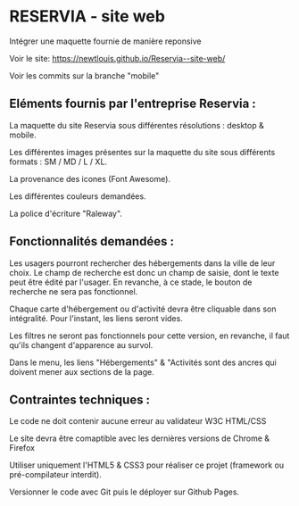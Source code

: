 
# RESERVIA - site web

Intégrer une maquette fournie de manière reponsive

Voir le site: https://newtlouis.github.io/Reservia--site-web/

Voir les commits sur la branche "mobile"

## Eléments fournis par l'entreprise Reservia :

La maquette du site Reservia sous différentes résolutions : desktop & mobile.

Les différentes images présentes sur la maquette du site sous différents formats : SM / MD / L / XL.

La provenance des icones (Font Awesome).

Les différentes couleurs demandées.

La police d'écriture "Raleway".

## Fonctionnalités demandées :

Les usagers pourront rechercher des hébergements dans la ville de leur choix. Le champ de recherche est donc un champ de saisie, dont le texte peut être édité par l'usager. En revanche, à ce stade, le bouton de recherche ne sera pas fonctionnel.

Chaque carte d'hébergement ou d'activité devra être cliquable dans son intégralité. Pour l'instant, les liens seront vides.

Les filtres ne seront pas fonctionnels pour cette version, en revanche, il faut qu'ils changent d'apparence au survol.

Dans le menu, les liens "Hébergements" & "Activités sont des ancres qui doivent mener aux sections de la page.

## Contraintes techniques :

Le code ne doit contenir aucune erreur au validateur W3C HTML/CSS

Le site devra être comaptible avec les dernières versions de Chrome & Firefox

Utiliser uniquement l'HTML5 & CSS3 pour réaliser ce projet (framework ou pré-compilateur interdit).

Versionner le code avec Git puis le déployer sur Github Pages.

